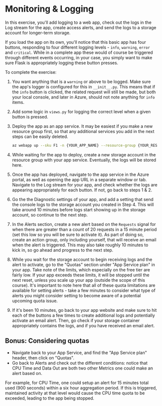 # Monitoring & Logging

In this exercise, you'll add logging to a web app, check out the logs in the Log stream for the
app, create access alerts, and send the logs to a storage account for longer-term storage.

If you load the app on its own, you'll notice that this basic app has four buttons, responding
to four different logging levels - `info`, `warning`, `error` and `critical`. While in a complete
app these would of course be triggered through different events occurring, in your case, you
simply want to make sure Flask is appropriately logging these button presses.

To complete the exercise:
1. You want anything that is a `warning` or above to be logged. Make sure the app's logger is configured for this in `__init__.py`. This means that if the `info` button is clicked, the related request will still be made, but both your local console, and later in Azure, should not note anything for `info` items.
2. Add some logic in `views.py` for logging the correct level when a given button is pressed.
3. Deploy the app as an app service. It may be easiest if you make a new resource group first, so that any additional services you add in the next steps can be easily deleted.
    
    ```bash
    az webapp up --sku F1 -n {YOUR_APP_NAME} --resource-group {YOUR_RESOURCE_GROUP} --location westus2
    ```

4. While waiting for the app to deploy, create a new storage account in the resource group with your app service. Eventually, the logs will be stored here.
5. Once the app has deployed, navigate to the app service in the Azure portal, as well as opening the app URL in a separate window or tab. Navigate to the Log stream for your app, and check whether the logs are appearing appropriately for each button. If not, go back to steps 1 & 2.
6. Go the the Diagnostic settings of your app, and add a setting that send the console logs to the storage account you created in Step 4. This will take around 10 minutes before logs start showing up in the storage account, so continue to the next step.
7. In the Alerts section, create a new alert based on the `Requests` signal for when there are greater than a count of 20 requests in a 15 minute period (set this low so you will be sure to activate it). As part of doing so, create an action group, only including yourself, that will receive an email when the alert is triggered. This may also take roughly 10 minutes to kick in, so go ahead and progress to the next step.
8. While you wait for the storage account to begin receiving logs and the alert to activate, go to the "Quotas" section under "App Service plan" in your app. Take note of the limits, which especially on the free tier are fairly low. If your app exceeds these limits, it will be stopped until the next reset, unless you scale up your app (outside the scope of this course). It's important to note here that all of these quota limitations are available for setting alerts - take a few minutes to consider what type of alerts you might consider setting to become aware of a potential upcoming quota issue.
9. If it's been 10 minutes, go back to your app website and make sure to hit each of the buttons a few times to create additional logs and potentially activate an email alert. Then, go check if your storage container appropriately contains the logs, and if you have received an email alert.

## Bonus: Considering quotas

- Navigate back to your App Service, and find the "App Service plan" header, then click on "Quotas".
- Go back to Alerts and check out the different conditions: notice that CPU Time and Data Out are both two other Metrics one could make an alert based on.

For example, for CPU Time, one could setup an alert for 15 minutes total used (900 seconds) within a six hour aggregation period.
If this is triggered, maintained activity at that level would cause the CPU time quota to be exceeded, leading to the app being stopped.
